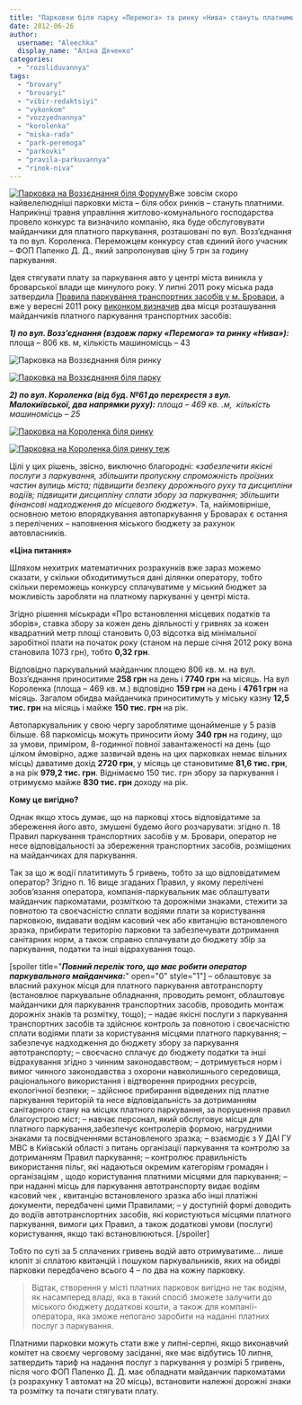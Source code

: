 ```yaml
---
title: "Парковки біля парку «Перемога» та ринку «Нива» стануть платними"
date: 2012-06-26
author: 
  username: "Aleechka"
  display_name: "Аліна Дяченко"
categories: 
  - "rozsliduvannya"
tags: 
  - "brovary"
  - "brovaryi"
  - "vibir-redaktsiyi"
  - "vykonkom"
  - "vozzyednannya"
  - "korolenka"
  - "miska-rada"
  - "park-peremoga"
  - "parkovki"
  - "pravila-parkuvannya"
  - "rinok-niva"
---
```


[![](https://mpz.brovary.org/wp-content/uploads/2012/06/Parkovka-na-Vozzyednannya-bilya-Forumu.jpg "Парковка на Воззєднання біля Форуму")](https://mpz.brovary.org/wp-content/uploads/2012/06/Parkovka-na-Vozzyednannya-bilya-Forumu.jpg)Вже зовсім скоро найвелелюдніші парковки міста – біля обох ринків – стануть платними. Наприкінці травня управління житлово-комунального господарства провело конкурс та визначило компанію, яка буде обслуговувати майданчики для платного паркування, розташовані по вул. Возз’єднання та по вул. Короленка. Переможцем конкурсу став єдиний його учасник – ФОП Папенко Д. Д., який запропонував ціну 5 грн за годину паркування.

Ідея стягувати плату за паркування авто у центрі міста виникла у броварської влади ще минулого року. У липні 2011 року міська рада затвердила [Правила паркування транспортних засобів у м. Бровари](http://rizanenko.org/downloads/doc/10_sesia_BMR/13.pdf), а вже у вересні 2011 року [виконком визначив](http://rada.pravo-znaty.org.ua/index.php%5Eoption=com_content&view=article&id=4675_-130911-457-q-q&catid=2&Itemid=3.htm) два місця розташування майданчиків платного паркування транспортних засобів:

_**1) по вул. Возз’єднання (вздовж парку «Перемога» та ринку «Нива»):**_ площа – 806 кв. м, кількість машиномісць – 43

![](https://mpz.brovary.org/wp-content/uploads/2012/06/Parkovka-na-Vozzyednannya-bilya-rinku.jpg "Парковка на Воззєднання біля ринку")

[![](https://mpz.brovary.org/wp-content/uploads/2012/06/Parkovka-na-Vozzyednannya-bilya-parku.jpg "Парковка на Воззєднання біля парку")](https://mpz.brovary.org/wp-content/uploads/2012/06/Parkovka-na-Vozzyednannya-bilya-parku.jpg)

_**2) по вул. Короленка (від буд. №61 до перехрестя з вул. Малокиївської, два напрямки руху):** площа – 469 кв. .м,  кількість машиномісць – 25_

[![](https://mpz.brovary.org/wp-content/uploads/2012/06/Parkovka-na-Korolenka-bilya-rinku.jpg "Парковка на Короленка біля ринку")](https://mpz.brovary.org/wp-content/uploads/2012/06/Parkovka-na-Korolenka-bilya-rinku.jpg)

[![](https://mpz.brovary.org/wp-content/uploads/2012/06/Parkovka-na-Korolenka-bilya-rinku-tezh.jpg "Парковка на Короленка біля ринку теж")](https://mpz.brovary.org/wp-content/uploads/2012/06/Parkovka-na-Korolenka-bilya-rinku-tezh.jpg)

Цілі у цих рішень, звісно, виключно благородні: «_забезпечити якісні послуги з паркування, збільшити пропускну спроможність проїзних частин вулиць міста; підвищити безпеку дорожнього руху та дисципліни водіїв; підвищити дисципліну сплати збору за паркування; збільшити фінансові надходження до місцевого бюджету_». Та, найімовірніше, основною метою впорядкування автопаркування у Броварах є остання з перелічених – наповнення міського бюджету за рахунок автовласників.

**«Ціна питання»**

Шляхом нехитрих математичних розрахунків вже зараз можемо сказати, у скільки обходитимуться дані ділянки оператору, тобто скільки переможець конкурсу сплачуватиме у міський бюджет за можливість заробляти на платному паркуванні у центрі міста.

Згідно рішення міськради «Про встановлення місцевих податків та зборів», ставка збору за кожен день діяльності у гривнях за кожен квадратний метр площі становить 0,03 відсотка від мінімальної заробітної плати на початок року (станом на перше січня 2012 року вона становила 1073 грн), тобто **0,32 грн**.

Відповідно паркувальний майданчик площею 806 кв. м. на вул. Возз’єднання приноситиме **258 грн** на день і **7740 грн** на місяць. На вул Короленка (площа – 469 кв. м.) відповідно **159 грн** на день і **4761 грн** на місяць. Загалом обидва майданчика приноситимуть у міську казну **12,5 тис. грн** на місяць і майже **150 тис. грн** на рік.

Автопаркувальник у свою чергу зароблятиме щонайменше у 5 разів більше. 68 паркомісць можуть приносити йому **340 грн** на годину, що за умови, приміром, 8-годинної повної завантаженості на день (що цілком ймовірно, адже зазвичай вдень на цих парковках немає вільних місць) даватиме дохід **2720 грн**, у місяць це становитиме **81,6 тис. грн**, а на рік **979,2 тис. грн**. Віднімаємо 150 тис. грн збору за паркування і отримуємо майже **830 тис. грн** доходу на рік.

**Кому це вигідно?**

Однак якщо хтось думає, що на парковці хтось відповідатиме за збереження його авто, змушені будемо його розчарувати: згідно п. 18 Правил паркування транспортних засобів у м. Бровари, оператор не несе відповідальності за збереження транспортних засобів, розміщених на майданчиках для паркування.

Так за що ж водії платитимуть 5 гривень, тобто за що відповідатимем оператор? Згідно п. 16 вище згаданих Правил, у якому перелічені зобов’язання оператора, компанія-паркувальник має облаштувати майданчик паркоматами, розміткою та дорожніми знаками, стежити за повнотою та своєчасністю сплати водіями плати за користування парковкою, видавати водіям касовий чек або квитанцію встановленого зразка, прибирати територію парковки та забезпечувати дотримання санітарних норм, а також справно сплачувати до бюджету збір за паркування, податки та інші відрахування тощо.

\[spoiler title="**_Повний перелік того, що має робити оператор паркувального майданчика:_**" open="0" style="1"\] – облаштовує за власний рахунок місця для платного паркування автотранспорту (встановлює паркувальне обладнання, проводить ремонт, облаштовує майданчики для паркування транспортних засобів, проводить монтаж дорожніх знаків та розмітку, тощо); – надає якісні послуги з паркування транспортних засобів та здійснює контроль за повнотою і своєчасністю сплати водіями плати за користування місцями платного паркування; – забезпечує надходження до бюджету збору за паркування автотранспорту; – своєчасно сплачує до бюджету податки та інші відрахування згідно з чинним законодавством; – дотримується норм і вимог чинного законодавства з охорони навколишнього середовища, раціонального використання і відтворення природних ресурсів, екологічної безпеки; – здійснює прибирання відведених під платне паркування територій та несе відповідальність за дотриманням санітарного стану на місцях платного паркування, за порушення правил благоустрою міст; – навчає персонал, який обслуговує місця для платного паркування,забезпечує контролерів формою, нагрудними знаками та посвідченнями встановленого зразка; – взаємодіє з У ДАІ ГУ МВС в Київській області з питань організації паркування та контролю за дотриманням Правил паркування; – контролює правильність використання пільг, які надаються окремим категоріям громадян і організаціям , щодо користування платними місцями для паркування; – при наданні місць для паркування автотранспорту видає водіям касовий чек , квитанцію встановленого зразка або інші платіжні документи, передбачені цими Правилами; – у доступній формі доводить до водіїв автотранспортних засобів, які користуються місцями платного паркування, вимоги цих Правил, а також додаткові умови (послуги) користування, якщо такі встановлюються. \[/spoiler\]

Тобто по суті за 5 сплачених гривень водій авто отримуватиме… лише клопіт зі сплатою квитанцій і пошуком паркувальників, яких на обидві парковки передбачено всього 4 – по два на кожну парковку.

> Відтак, створення у місті платних парковок вигідно не так водіям, як насамперед владі, яка в такий спосіб зможете залучити до міського бюджету додаткові кошти, а також для компанії-оператора, яка зможе непогано заробити на наданні платних послуг з паркування.

Платними парковки можуть стати вже у липні-серпні, якщо виконавчий комітет на своєму черговому засіданні, яке має відбутись 10 липня, затвердить тариф на надання послуг з паркування у розмірі 5 гривень, після чого ФОП Папенко Д. Д. має обладнати майданчик паркоматами (з розрахунку 1 автомат на 20 місць), встановити належні дорожні знаки та розмітку та почати стягувати плату.
